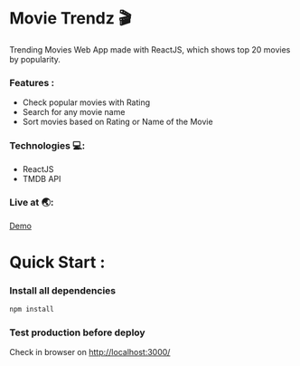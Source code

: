 # Movie Trendz 🎬

Trending Movies Web App made with ReactJS, which shows top 20 movies by popularity.

### Features :

- Check popular movies with Rating
- Search for any movie name
- Sort movies based on Rating or Name of the Movie

### Technologies 💻:

- ReactJS
- TMDB API

### Live at 🌏:

[Demo](https://react-movies-trend.netlify.app/)

# Quick Start :

### Install all dependencies

```bash
npm install
```

### Test production before deploy

Check in browser on [http://localhost:3000/](http://localhost:3000/)
